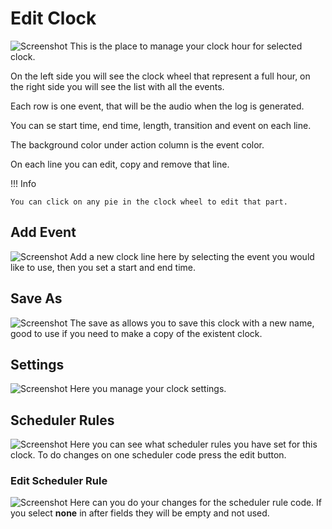 # Edit Clock
![Screenshot](img/editclock.png)
This is the place to manage your clock hour for selected clock. 

On the left side you will see the clock wheel that represent a full hour, on the right side you will see the list with all the events.

Each row is one event, that will be the audio when the log is generated.

You can se start time, end time, length, transition and event on each line.

The background color under action column is the event color.

On each line you can edit, copy and remove that line.

!!! Info

    You can click on any pie in the clock wheel to edit that part.

## Add Event
![Screenshot](img/addeventclock.png)
Add a new clock line here by selecting the event you would like to use, then you set a start and end time.

## Save As
![Screenshot](img/saveasclock.png)
The save as allows you to save this clock with a new name, good to use if you need to make a copy of the existent clock.

## Settings
![Screenshot](img/clocksettings.png)
Here you manage your clock settings.

## Scheduler Rules
![Screenshot](img/schedclock1.png)
Here you can see what scheduler rules you have set for this clock. To do changes on one scheduler code press the edit button.

### Edit Scheduler Rule
![Screenshot](img/schedclock2.png)
Here can you do your changes for the scheduler rule code. If you select **none** in after fields they will be empty and not used.